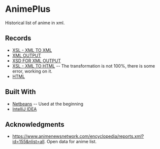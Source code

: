 # AnimePlus
 Historical list of anime in xml.
 
## Records
* [XSL - XML TO XML](https://github.com/Nestorbd/AnimePlus/blob/master/public_html/animePlus.xsl)
* [XML OUTPUT](https://github.com/Nestorbd/AnimePlus/blob/master/public_html/reports-output.xml)
* [XSD FOR XML OUTPUT](https://github.com/Nestorbd/AnimePlus/blob/master/public_html/reports-output.xsd)
* [XSL - XML TO HTML](https://github.com/Nestorbd/AnimePlus/blob/master/public_html/AnimePlusForHTML.xsl) -- The transformation is not       100%, there is some error, working on it.
* [HTML](https://github.com/Nestorbd/AnimePlus/blob/master/public_html/AnimePlus.html)
## Built With

* [Netbeans](https://netbeans.org) -- Used at the beginning
* [IntelliJ IDEA](https://www.jetbrains.com/es-es/idea/)

## Acknowledgments

* https://www.animenewsnetwork.com/encyclopedia/reports.xml?id=155&nlist=all. Open data for anime list.
